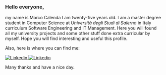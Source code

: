 ### Hello everyone,
my name is Marco Calenda I am twenty-five years old.
I am a master degree student in Computer Science at *Università degli Studi di Salerno* in Italy curriculum Software Engineering and IT Management.
Here you will found all my university projects and some other stuff done extra curricular by myself. Hope you will find interesting and useful this profile.

Also, here is where you can find me:
<p>
  <a href="https://www.linkedin.com/in/marco-calenda-315062193/">
    <img alt="Linkedin" src="https://img.shields.io/badge/LinkedIn-0077B5?style=for-the-badge&logo=linkedin&logoColor=white"/>
  </a>
  <a href="https://gitlab.com/MarcoCalenda14">
    <img alt="Linkedin" src="https://img.shields.io/badge/GitLab-330F63?style=for-the-badge&logo=gitlab&logoColor=white"/>
  </a>
</p>

Many thanks and have a nice day.
